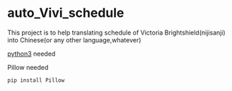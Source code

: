 # auto_Vivi_schedule

This project is to help translating schedule of Victoria Brightshield(nijisanji) into Chinese(or any other language,whatever)

[python3](https://www.python.org/downloads/) needed

Pillow needed

```
pip install Pillow
```